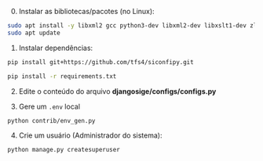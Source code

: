 

0. Instalar as bibliotecas/pacotes (no Linux):

```bash
sudo apt install -y libxml2 gcc python3-dev libxml2-dev libxslt1-dev zlib1g-dev python3-pip
sudo apt update
```

1. Instalar dependências:


```bash
pip install git+https://github.com/tfs4/siconfipy.git

pip install -r requirements.txt
```

2. Edite o conteúdo do arquivo **djangosige/configs/configs.py**

3. Gere um `.env` local

```bash
python contrib/env_gen.py
```

4. Crie um usuário (Administrador do sistema):

```bash
python manage.py createsuperuser
```

